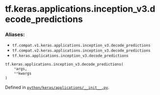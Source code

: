 <div itemscope itemtype="http://developers.google.com/ReferenceObject">
<meta itemprop="name" content="tf.keras.applications.inception_v3.decode_predictions" />
<meta itemprop="path" content="Stable" />
</div>

# tf.keras.applications.inception_v3.decode_predictions



### Aliases:

* `tf.compat.v1.keras.applications.inception_v3.decode_predictions`
* `tf.compat.v2.keras.applications.inception_v3.decode_predictions`
* `tf.keras.applications.inception_v3.decode_predictions`

``` python
tf.keras.applications.inception_v3.decode_predictions(
    *args,
    **kwargs
)
```



Defined in [`python/keras/applications/__init__.py`](/code/stable/tensorflow/python/keras/applications/__init__.py).

<!-- Placeholder for "Used in" -->
